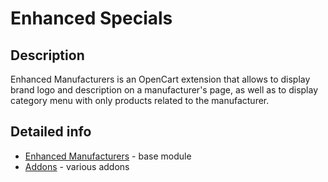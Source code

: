 # Enhanced Specials

## Description
Enhanced Manufacturers is an OpenCart extension that allows to display brand logo and description on a manufacturer's page, as well as to display category menu with only products related to the manufacturer.

## Detailed info
* [Enhanced Manufacturers](module) - base module
* [Addons](addons) - various addons
